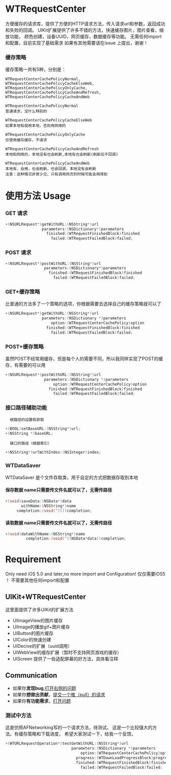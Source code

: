 WTRequestCenter
===============

方便缓存的请求库，提供了方便的HTTP请求方法，传入请求url和参数，返回成功和失败的回调。
UIKit扩展提供了许多不错的方法，快速缓存图片，图片查看，缩放功能，
颜色创建，设备UUID，网页缓存，数据缓存等功能。
无需任何import和配置，目前实现了基础需求
如果有其他需要请在issue 上提出，谢谢！


### 缓存策略

缓存策略一共有5种，分别是：

    WTRequestCenterCachePolicyNormal,
    WTRequestCenterCachePolicyCacheElseWeb,
    WTRequestCenterCachePolicyOnlyCache,
    WTRequestCenterCachePolicyCacheAndRefresh,
    WTRequestCenterCachePolicyCacheAndWeb
    
    WTRequestCenterCachePolicyNormal
    普通请求，没什么特别的
    
    WTRequestCenterCachePolicyCacheElseWeb
    如果本地有就用本地，否则用网络的
 
    WTRequestCenterCachePolicyOnlyCache
    仅使用缓存缓存，不请求
 
    WTRequestCenterCachePolicyCacheAndRefresh
    本地和网络的，本地没有也会刷新,本地有也会刷新(刷新后不回调)
 
    WTRequestCenterCachePolicyCacheAndWeb
    本地有，会用，也会刷新，也会回调，本地没有会刷新
    注意：这种情况非常少见，只有调用网页的时候可能会用得到



使用方法 Usage
===============
### GET 请求 
```objective-c
+(NSURLRequest*)getWithURL:(NSString*)url
                parameters:(NSDictionary*)parameters
                  finished:(WTRequestFinishedBlock)finished
                    failed:(WTRequestFailedBlock)failed;
```
              
### POST 请求
```objective-c
+(NSURLRequest*)postWithURL:(NSString*)url
                 parameters:(NSDictionary*)parameters
                   finished:(WTRequestFinishedBlock)finished
                     failed:(WTRequestFailedBlock)failed;
```

### GET+缓存策略

比普通的方法多了一个策略的选项，你根据需要去选择自己的缓存策略就可以了
```objective-c
+(NSURLRequest*)getWithURL:(NSString*)url
                parameters:(NSDictionary *)parameters
                    option:(WTRequestCenterCachePolicy)option
                  finished:(WTRequestFinishedBlock)finished
                    failed:(WTRequestFailedBlock)failed;
```


### POST+缓存策略
虽然POST不经常用缓存，但是每个人的需要不同，所以我同样实现了POST的缓存，有需要的可以用
```objective-c
+(NSURLRequest*)postWithURL:(NSString*)url
                 parameters:(NSDictionary *)parameters
                     option:(WTRequestCenterCachePolicy)option
                   finished:(WTRequestFinishedBlock)finished
                     failed:(WTRequestFailedBlock)failed;
```

###   接口路径辅助功能
      根路径的设置和获取
```objective-c
+(BOOL)setBaseURL:(NSString*)url;
+(NSString *)baseURL;
```
      接口的路径（根据索引）
```objective-c
+(NSString*)urlWithIndex:(NSInteger)index;
```







### WTDataSaver
WTDataSaver 是个文件存取类，用于自定的方式把数据存取到本地

#### 保存数据  name只需要传文件名就可以了，无需传路径
```objective-c
+(void)saveData:(NSData*)data
       withName:(NSString*)name
     completion:(void(^)())completion;
```

#### 读取数据 name只需要传文件名就可以了，无需传路径
```objective-c
+(void)dataWithName:(NSString*)name
         completion:(void(^)(NSData*data))completion;
```





Requirement   
===============
Only need iOS 5.0 and later,no more import and Configuration!
仅仅需要iOS5 ！ 不需要其他任何import和配置


##  UIKit+WTRequestCenter
这里面提供了许多UIKit的扩展方法
- UIImageView的图片缓存
- UIImage的播放gif+图片缓存
- UIButton的图片缓存
- UIColor的快速创建
- UIDecive的扩展（uuid调用）
- UIWebView的缓存扩展（暂时不支持网页游戏的缓存）
- UIScreen 提供了一些适配屏幕的好方法，具体看注释

## Communication  
- 如果你**发现bug**,<a href="https://github.com/swtlovewtt/WTRequestCenter/issues">打开右侧的问题</a>
- 如果你**想做出贡献**，<a href="https://github.com/swtlovewtt/WTRequestCenter/pulls">提交一个推（pull）的请求</a>
- 如果你**有功能需求**，<a href="https://github.com/swtlovewtt/WTRequestCenter/issues">打开问题</a>




###  测试中方法


这是仿照AFNetworking写的一个请求方法，待测试。
这是一个比较强大的方法。有缓存策略和下载进度，
希望大家测试一下，给我一个反馈。
```objective-c
+(WTURLRequestOperation*)testGetWithURL:(NSString*)url
                             parameters:(NSDictionary *)parameters
                                 option:(WTRequestCenterCachePolicy)option
                               progress:(WTDownLoadProgressBlock)progress
                               finished:(WTRequestFinishedBlock)finished
                                 failed:(WTRequestFailedBlock)failed;
```


